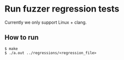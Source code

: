 # Run fuzzer regression tests

Currently we only support Linux + clang.

## How to run

```
$ make
$ ./a.out ../regressions/<regression_file>
```

